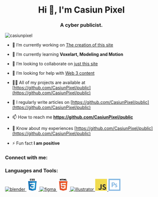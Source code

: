 <h1 align="center">Hi 👋, I'm Casiun Pixel</h1>
<h3 align="center">A cyber publicist.</h3>

<p align="left"> <img src="https://komarev.com/ghpvc/?username=casiunpixel&label=Profile%20views&color=0e75b6&style=flat" alt="casiunpixel" /> </p>

- 🔭 I’m currently working on [The creation of this site](https://github.com/CasiunPixel/public)

- 🌱 I’m currently learning **Voxelart, Modeling and Motion**

- 👯 I’m looking to collaborate on [just this site](https://github.com/CasiunPixel/public)

- 🤝 I’m looking for help with [Web 3 content](https://github.com/CasiunPixel/public)

- 👨‍💻 All of my projects are available at [https://github.com/CasiunPixel/public](https://github.com/CasiunPixel/public)

- 📝 I regularly write articles on [https://github.com/CasiunPixel/public](https://github.com/CasiunPixel/public)

- 📫 How to reach me **https://github.com/CasiunPixel/public**

- 📄 Know about my experiences [https://github.com/CasiunPixel/public](https://github.com/CasiunPixel/public)

- ⚡ Fun fact **I am positive**

<h3 align="left">Connect with me:</h3>
<p align="left">
</p>

<h3 align="left">Languages and Tools:</h3>
<p align="left"> <a href="https://www.blender.org/" target="_blank" rel="noreferrer"> <img src="https://download.blender.org/branding/community/blender_community_badge_white.svg" alt="blender" width="40" height="40"/> </a> <a href="https://www.w3schools.com/css/" target="_blank" rel="noreferrer"> <img src="https://raw.githubusercontent.com/devicons/devicon/master/icons/css3/css3-original-wordmark.svg" alt="css3" width="40" height="40"/> </a> <a href="https://www.figma.com/" target="_blank" rel="noreferrer"> <img src="https://www.vectorlogo.zone/logos/figma/figma-icon.svg" alt="figma" width="40" height="40"/> </a> <a href="https://www.w3.org/html/" target="_blank" rel="noreferrer"> <img src="https://raw.githubusercontent.com/devicons/devicon/master/icons/html5/html5-original-wordmark.svg" alt="html5" width="40" height="40"/> </a> <a href="https://www.adobe.com/in/products/illustrator.html" target="_blank" rel="noreferrer"> <img src="https://www.vectorlogo.zone/logos/adobe_illustrator/adobe_illustrator-icon.svg" alt="illustrator" width="40" height="40"/> </a> <a href="https://developer.mozilla.org/en-US/docs/Web/JavaScript" target="_blank" rel="noreferrer"> <img src="https://raw.githubusercontent.com/devicons/devicon/master/icons/javascript/javascript-original.svg" alt="javascript" width="40" height="40"/> </a> <a href="https://www.photoshop.com/en" target="_blank" rel="noreferrer"> <img src="https://raw.githubusercontent.com/devicons/devicon/master/icons/photoshop/photoshop-line.svg" alt="photoshop" width="40" height="40"/> </a> </p>

